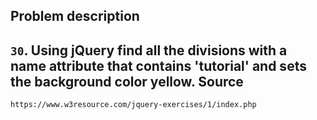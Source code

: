   Problem description
---
   `30`. Using jQuery find all the 
    divisions with a name attribute that contains 'tutorial' and sets the background color yellow.
  Source
---
    https://www.w3resource.com/jquery-exercises/1/index.php